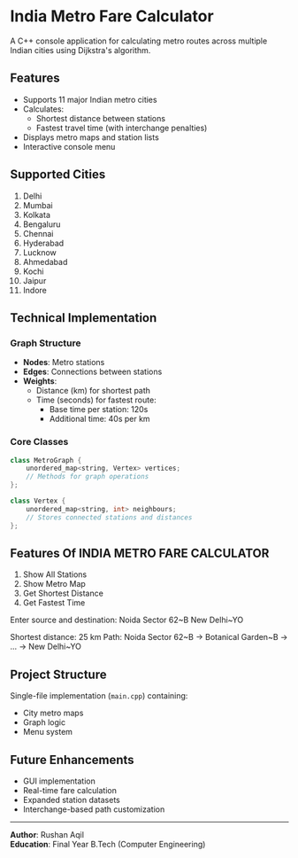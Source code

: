 # India Metro Fare Calculator

A C++ console application for calculating metro routes across multiple Indian cities using Dijkstra's algorithm.

## Features
- Supports 11 major Indian metro cities
- Calculates:
  - Shortest distance between stations
  - Fastest travel time (with interchange penalties)
- Displays metro maps and station lists
- Interactive console menu

## Supported Cities
1. Delhi
2. Mumbai
3. Kolkata
4. Bengaluru
5. Chennai
6. Hyderabad
7. Lucknow
8. Ahmedabad
9. Kochi
10. Jaipur
11. Indore

## Technical Implementation
### Graph Structure
- **Nodes**: Metro stations
- **Edges**: Connections between stations
- **Weights**:
  - Distance (km) for shortest path
  - Time (seconds) for fastest route:
    - Base time per station: 120s
    - Additional time: 40s per km

### Core Classes
```cpp
class MetroGraph {
    unordered_map<string, Vertex> vertices;
    // Methods for graph operations
};

class Vertex {
    unordered_map<string, int> neighbours;
    // Stores connected stations and distances
};
```


## Features Of INDIA METRO FARE CALCULATOR 

1. Show All Stations
2. Show Metro Map
3. Get Shortest Distance
4. Get Fastest Time

Enter source and destination:
Noida Sector 62~B
New Delhi~YO

Shortest distance: 25 km
Path: Noida Sector 62~B -> Botanical Garden~B -> ... -> New Delhi~YO


## Project Structure

Single-file implementation (`main.cpp`) containing:
- City metro maps
- Graph logic
- Menu system

## Future Enhancements

- GUI implementation
- Real-time fare calculation
- Expanded station datasets
- Interchange-based path customization

---

**Author**: Rushan Aqil  
**Education**: Final Year B.Tech (Computer Engineering)
